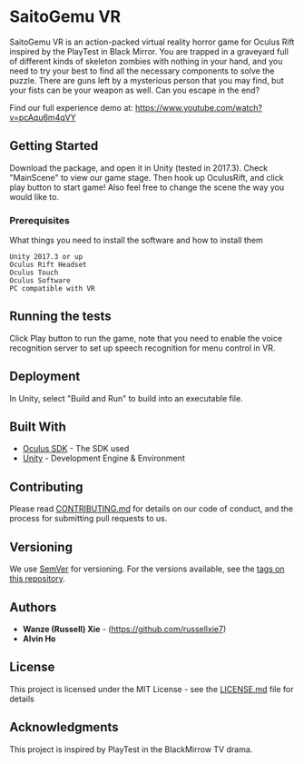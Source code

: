 # SaitoGemu VR

SaitoGemu VR is an action-packed virtual reality horror game for Oculus Rift inspired by the PlayTest in Black Mirror. You are trapped in a graveyard full of different kinds of skeleton zombies with nothing in your hand, and you need to try your best to find all the necessary components to solve the puzzle. There are guns left by a mysterious person that you may find, but your fists can be your weapon as well. Can you escape in the end? 

Find our full experience demo at: https://www.youtube.com/watch?v=pcAqu6m4qVY

## Getting Started

Download the package, and open it in Unity (tested in 2017.3). Check "MainScene" to view our game stage. Then hook up OculusRift, and click play button to start game! Also feel free to change the scene the way you would like to.

### Prerequisites

What things you need to install the software and how to install them

```
Unity 2017.3 or up
Oculus Rift Headset
Oculus Touch
Oculus Software
PC compatible with VR
```

## Running the tests

Click Play button to run the game, note that you need to enable the voice recognition server to set up speech recognition for menu control in VR.

## Deployment

In Unity, select "Build and Run" to build into an executable file.

## Built With

* [Oculus SDK](https://developer.oculus.com/) - The SDK used
* [Unity](https://unity3d.com/) - Development Engine & Environment

## Contributing

Please read [CONTRIBUTING.md](https://gist.github.com/PurpleBooth/b24679402957c63ec426) for details on our code of conduct, and the process for submitting pull requests to us.

## Versioning

We use [SemVer](http://semver.org/) for versioning. For the versions available, see the [tags on this repository](https://github.com/your/project/tags). 

## Authors

* **Wanze (Russell) Xie** - (https://github.com/russellxie7)
* **Alvin Ho**

## License

This project is licensed under the MIT License - see the [LICENSE.md](LICENSE.md) file for details

## Acknowledgments

This project is inspired by PlayTest in the BlackMirrow TV drama.

